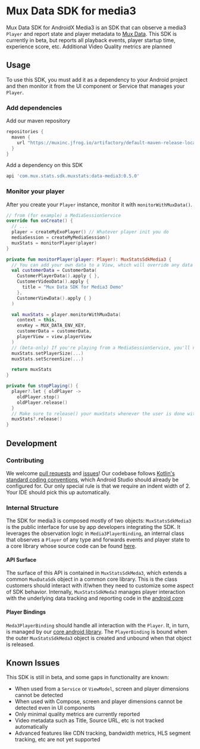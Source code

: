 # Mux Data SDK for media3

Mux Data SDK for AndroidX Media3 is an SDK that can observe a media3 `Player` and report state and
player metadata to [Mux Data](https://www.mux.com/data). This SDK is currently in beta, but reports
all playback events, player startup time, experience score, etc. Additional Video Quality metrics
are planned

## Usage

To use this SDK, you must add it as a dependency to your Android project and then monitor it from
the UI component or Service that manages your `Player`.

### Add dependencies

Add our maven repository

```groovy
repositories {
  maven {
    url "https://muxinc.jfrog.io/artifactory/default-maven-release-local"
  }
}
```

Add a dependency on this SDK

```groovy
api 'com.mux.stats.sdk.muxstats:data-media3:0.5.0'
```

### Monitor your player

After you create your `Player` instance, monitor it with `monitorWithMuxData()`.

```kotlin
// from (for example) a MediaSessionService
override fun onCreate() {
  // ...
  player = createMyExoPlayer() // Whatever player init you do
  mediaSession = createMyMediaSession()
  muxStats = monitorPlayer(player)
}

private fun monitorPlayer(player: Player): MuxStatsSdkMedia3 {
  // You can add your own data to a View, which will override any data we collect
  val customerData = CustomerData(
    CustomerPlayerData().apply { },
    CustomerVideoData().apply {
      title = "Mux Data SDK for Media3 Demo"
    },
    CustomerViewData().apply { }
  )

  val muxStats = player.monitorWithMuxData(
    context = this,
    envKey = MUX_DATA_ENV_KEY,
    customerData = customerData,
    playerView = view.playerView
  )
  // (beta-only) If you're playing from a MediaSessionService, you'll need to manually set screen & player size
  muxStats.setPlayerSize(...)
  muxStats.setScreenSize(...)

  return muxStats
}

private fun stopPlaying() {
  player?.let { oldPlayer ->
    oldPlayer.stop()
    oldPlayer.release()
  }
  // Make sure to release() your muxStats whenever the user is done with the player
  muxStats?.release()
}
```

## Development

### Contributing

We welcome [pull requests](https://github.com/muxinc/mux-stats-sdk-media3/pulls)
and [issues](https://github.com/muxinc/mux-stats-sdk-media3/issues)! Our codebase
follows [Kotlin's standard coding conventions](https://kotlinlang.org/docs/coding-conventions.html),
which Android Studio should already be configured for. Our only special rule is that we require an
indent width of 2. Your IDE should pick this up automatically.

### Internal Structure

The SDK for media3 is composed mostly of two objects: `MuxStatsSdkMedia3` is the public interface
for use by app developers integrating the SDK. It leverages the observation logic
in `Media3PlayerBinding`, an internal class that observes a `Player` of any type and forwards events
and player state to a core library whose source code can be
found [here](https://github.com/muxinc/stats-sdk-android).

#### API Surface

The surface of this API is contained in `MuxStatsSdkMeda3`, which extends a common `MuxDataSdk`
object in a common core library. This is the class customers should interact with if/when they need
to customize some aspect of SDK behavior. Internally, `MuxStatsSdkMeda3` manages player interaction
with the underlying data tracking and reporting code in
the [android core](https://github.com/muxinc/stats-sdk-android)

#### Player Bindings

`Meda3PlayerBinding` should handle all interaction with the `Player`. It, in turn, is managed by our
[core android library](https://github.com/muxinc/stats-sdk-android). The `PlayerBinding` is bound
when
the outer `MuxStatsSdkMeda3` object is created and unbound when that object is released.

## Known Issues

This SDK is still in beta, and some gaps in functionality are known:

* When used from a `Service` or `ViewModel`, screen and player dimensions cannot be detected
* When used with Compose, screen and player dimensions cannot be detected even in UI components
* Only minimal quality metrics are currently reported
* Video metadata such as Title, Source URL, etc is not tracked automatically
* Advanced features like CDN tracking, bandwidth metrics, HLS segment tracking, etc are not yet
  supported

